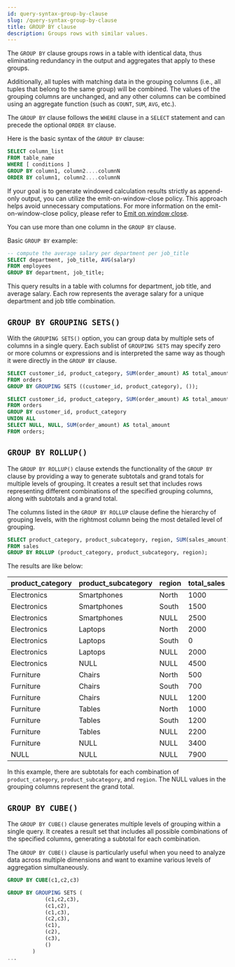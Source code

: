 ```yaml
---
id: query-syntax-group-by-clause
slug: /query-syntax-group-by-clause
title: GROUP BY clause
description: Groups rows with similar values.
---
```

<head>
  <link rel="canonical" href="https://docs.risingwave.com/docs/current/query-syntax-group-by-clause/" />
</head>

The `GROUP BY` clause groups rows in a table with identical data, thus eliminating redundancy in the output and aggregates that apply to these groups.

Additionally, all tuples with matching data in the grouping columns (i.e., all tuples that belong to the same group) will be combined. The values of the grouping columns are unchanged, and any other columns can be combined using an aggregate function (such as `COUNT`, `SUM`, `AVG`, etc.).

The `GROUP BY` clause follows the `WHERE` clause in a `SELECT` statement and can precede the optional `ORDER BY` clause.

Here is the basic syntax of the `GROUP BY` clause:

```sql
SELECT column_list
FROM table_name
WHERE [ conditions ]
GROUP BY column1, column2....columnN
ORDER BY column1, column2....columnN
```

If your goal is to generate windowed calculation results strictly as append-only output, you can utilize the emit-on-window-close policy. This approach helps avoid unnecessary computations. For more information on the emit-on-window-close policy, please refer to [Emit on window close](/transform/emit-on-window-close.md).

You can use more than one column in the `GROUP BY` clause.

Basic `GROUP BY` example:

```sql
-- compute the average salary per department per job_title
SELECT department, job_title, AVG(salary)
FROM employees
GROUP BY department, job_title;
```

This query results in a table with columns for department, job title, and average salary. Each row represents the average salary for a unique department and job title combination.

## `GROUP BY GROUPING SETS()`

With the `GROUPING SETS()` option, you can group data by multiple sets of columns in a single query. Each sublist of `GROUPING SETS` may specify zero or more columns or expressions and is interpreted the same way as though it were directly in the `GROUP BY` clause.

```sql title="With GROUPING SETS"
SELECT customer_id, product_category, SUM(order_amount) AS total_amount
FROM orders
GROUP BY GROUPING SETS ((customer_id, product_category), ());
```

```sql title="Without GROUPING SETS"
SELECT customer_id, product_category, SUM(order_amount) AS total_amount
FROM orders
GROUP BY customer_id, product_category
UNION ALL
SELECT NULL, NULL, SUM(order_amount) AS total_amount
FROM orders;
```

## `GROUP BY ROLLUP()`

The `GROUP BY ROLLUP()` clause extends the functionality of the `GROUP BY` clause by providing a way to generate subtotals and grand totals for multiple levels of grouping. It creates a result set that includes rows representing different combinations of the specified grouping columns, along with subtotals and a grand total.

The columns listed in the `GROUP BY ROLLUP` clause define the hierarchy of grouping levels, with the rightmost column being the most detailed level of grouping.

```sql
SELECT product_category, product_subcategory, region, SUM(sales_amount) AS total_sales
FROM sales
GROUP BY ROLLUP (product_category, product_subcategory, region);
```

The results are like below:

| product_category | product_subcategory | region | total_sales |
| ---------------- | ------------------- | ------ | ----------- |
| Electronics      | Smartphones         | North  | 1000        |
| Electronics      | Smartphones         | South  | 1500        |
| Electronics      | Smartphones         | NULL   | 2500        |
| Electronics      | Laptops             | North  | 2000        |
| Electronics      | Laptops             | South  | 0           |
| Electronics      | Laptops             | NULL   | 2000        |
| Electronics      | NULL                | NULL   | 4500        |
| Furniture        | Chairs              | North  | 500         |
| Furniture        | Chairs              | South  | 700         |
| Furniture        | Chairs              | NULL   | 1200        |
| Furniture        | Tables              | North  | 1000        |
| Furniture        | Tables              | South  | 1200        |
| Furniture        | Tables              | NULL   | 2200        |
| Furniture        | NULL                | NULL   | 3400        |
| NULL             | NULL                | NULL   | 7900        |

In this example, there are subtotals for each combination of `product_category`, `product_subcategory`, and `region`. The NULL values in the grouping columns represent the grand total.

## `GROUP BY CUBE()`

The `GROUP BY CUBE()` clause generates multiple levels of grouping within a single query. It creates a result set that includes all possible combinations of the specified columns, generating a subtotal for each combination.

The `GROUP BY CUBE()` clause is particularly useful when you need to analyze data across multiple dimensions and want to examine various levels of aggregation simultaneously.

```sql title="GROUP BY CUBE clause"
GROUP BY CUBE(c1,c2,c3) 
```

```sql title="Equivalent GROUP BY GROUPING SETS clause"
GROUP BY GROUPING SETS (
            (c1,c2,c3), 
            (c1,c2),
            (c1,c3),
            (c2,c3),
            (c1),
            (c2),
            (c3), 
            ()
        ) 
...
